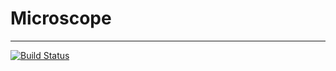 # Microscope
---

[![Build Status](https://circleci.com/gh/pepskwik/microscope.png?circle-token=29817f40ebe5d703522a2366bb885bf297a77ee0
)](https://circleci.com/gh/pepskwik/microscope/tree/develop)
